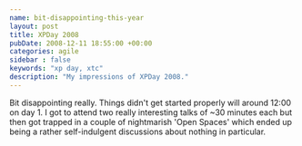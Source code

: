 ```yaml
---
name: bit-disappointing-this-year
layout: post
title: XPDay 2008
pubDate: 2008-12-11 18:55:00 +00:00
categories: agile
sidebar : false
keywords: "xp day, xtc"
description: "My impressions of XPDay 2008."
---
```


Bit disappointing really. Things didn't get started properly will around 12:00 on day 1. I got to attend two really interesting talks of ~30 minutes each but then got trapped in a couple of nightmarish 'Open Spaces' which ended up being a rather self-indulgent discussions about nothing in particular.
  

